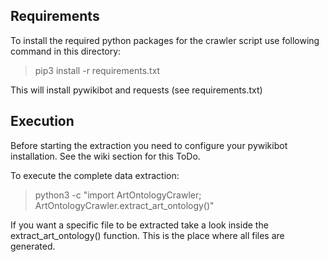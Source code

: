 ## Requirements

To install the required python packages for the crawler script use following command in this directory:
> pip3 install -r requirements.txt

This will install pywikibot and requests (see requirements.txt)

## Execution

Before starting the extraction you need to configure your pywikibot installation. See the wiki section for this ToDo.

To execute the complete data extraction:
> python3 -c "import ArtOntologyCrawler; ArtOntologyCrawler.extract_art_ontology()"

If you want a specific file to be extracted take a look inside the extract_art_ontology() function. This is the place where all files are generated.